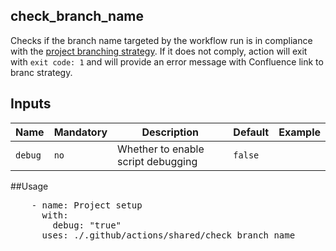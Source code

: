 ## check_branch_name

Checks if the branch name targeted by the workflow run is in compliance with the [project branching strategy](https://confluence.nortal.com/display/BVU/New+branching+strategy).
If it does not comply, action will exit with `exit code: 1` and will provide an error message with Confluence link to branc strategy.

## Inputs

Name | Mandatory | Description | Default | Example
-- | -- | -- | -- | --
`debug` | `no` | Whether to enable script debugging | `false` | 



##Usage

<pre>
    - name: Project setup
      with:
        debug: "true"
      uses: ./.github/actions/shared/check_branch_name
</pre>


